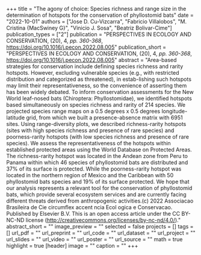 +++
title = "The agony of choice: Species richness and range size in the determination of hotspots for the conservation of phyllostomid bats"
date = "2022-10-01"
authors = ["Jose D. Cu-Vizcarra", "Fabricio Villalobos", "M. Cristina {MacSwiney G}", "Vinicio J. Sosa", "Beatriz Bolivar-Cime"]
publication_types = ["2"]
publication = "PERSPECTIVES IN ECOLOGY AND CONSERVATION, (20), 4, _pp. 360-368_, https://doi.org/10.1016/j.pecon.2022.08.005"
publication_short = "PERSPECTIVES IN ECOLOGY AND CONSERVATION, (20), 4, _pp. 360-368_, https://doi.org/10.1016/j.pecon.2022.08.005"
abstract = "Area-based strategies for conservation include defining species richness and rarity hotspots. However, excluding vulnerable species (e.g., with restricted distribution and categorized as threatened), in estab-lishing such hotspots may limit their representativeness, so the convenience of asserting them has been widely debated. To inform conservation assessments for the New World leaf-nosed bats (Chiroptera: Phyllostomidae), we identified hotspots based simultaneously on species richness and rarity of 214 species. We projected species range maps on a 0.5 degrees x 0.5 degrees longitude-latitude grid, from which we built a presence-absence matrix with 6951 sites. Using range-diversity plots, we described richness-rarity hotspots (sites with high species richness and presence of rare species) and poorness-rarity hotspots (with low species richness and presence of rare species). We assess the representativeness of the hotspots within established protected areas using the World Database on Protected Areas. The richness-rarity hotspot was located in the Andean zone from Peru to Panama within which 46 species of phyllostomid bats are distributed and 37\% of its surface is protected. While the poorness-rarity hotspot was located in the northern region of Mexico and the Caribbean with 50 phyllostomid bats species and 19\% of its surface protected. We hope that our analysis represents a relevant tool for the conservation of phyllostomid bats, which provide several ecosystem services and are currently facing different threats derived from anthropogenic activities.(c) 2022 Associacao Brasileira de Cie circumflex accent ncia Ecol ogica e Conservacao. Published by Elsevier B.V. This is an open access article under the CC BY-NC-ND license (http://creativecommons.org/licenses/by-nc-nd/4.0/)."
abstract_short = ""
image_preview = ""
selected = false
projects = []
tags = []
url_pdf = ""
url_preprint = ""
url_code = ""
url_dataset = ""
url_project = ""
url_slides = ""
url_video = ""
url_poster = ""
url_source = ""
math = true
highlight = true
[header]
image = ""
caption = ""
+++
